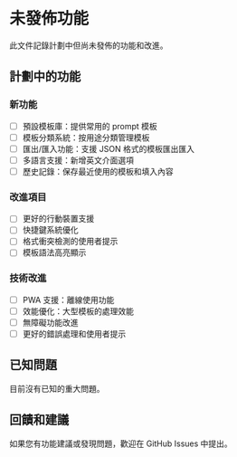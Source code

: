# 未發佈功能

此文件記錄計劃中但尚未發佈的功能和改進。

## 計劃中的功能

### 新功能
- [ ] 預設模板庫：提供常用的 prompt 模板
- [ ] 模板分類系統：按用途分類管理模板
- [ ] 匯出/匯入功能：支援 JSON 格式的模板匯出匯入
- [ ] 多語言支援：新增英文介面選項
- [ ] 歷史記錄：保存最近使用的模板和填入內容

### 改進項目
- [ ] 更好的行動裝置支援
- [ ] 快捷鍵系統優化
- [ ] 格式衝突檢測的使用者提示
- [ ] 模板語法高亮顯示

### 技術改進
- [ ] PWA 支援：離線使用功能
- [ ] 效能優化：大型模板的處理效能
- [ ] 無障礙功能改進
- [ ] 更好的錯誤處理和使用者提示

## 已知問題

目前沒有已知的重大問題。

## 回饋和建議

如果您有功能建議或發現問題，歡迎在 GitHub Issues 中提出。